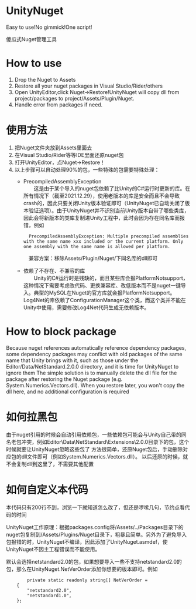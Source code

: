 # UnityNuget
Easy to use!No gimmick!One script!

傻瓜式Nuget管理工具

# How to use
1. Drop the Nuget to Assets
2. Restore all your nuget packages in Visual Studio/Rider/others
3. Open UnityEditor,click Nuget->Restore!UnityNuget will copy dll from project/packages to project/Assets/Plugin/Nuget.
4. Handle error from packages if need.

# 使用方法
1. 把Nuget文件夹放到Assets里面去
2. 在Visual Studio/Rider等等IDE里面还原nuget包
3. 打开UnityEditor，点Nuget->Restore！
4. 以上步骤可以自动处理90%的包，一些特殊的包需要特殊处理：
    - PrecompiledAssemblyException  
    &emsp;&emsp;这是由于某个导入的nuget包依赖了比Unity的C#运行时更新的库。在所有情况下（截至2021.12.29），使用老版本的库是安全而且不会导致crash的，因此只要关闭Unity版本验证即可（UnityNuget已自动关闭了版本验证选项）。由于UnityNuget并不识别当前Unity版本自带了哪些类库，因此会将新版本的类库复制进Unity工程中，此时会因为存在同名库而报错，例如
    
            PrecompiledAssemblyException: Multiple precompiled assemblies with the same name xxx included or the current platform. Only one assembly with the same name is allowed per platform.
        &ensp;&ensp;兼容方案：移除Assets/Plugin/Nuget/下同名库的dll即可
    - 依赖了不存在、不兼容的库  
    &emsp;&emsp;Unity的C#运行时是残缺的，而且某些库会报PlatformNotsupport，这种情况下需要考虑改代码、更换兼容库、改低版本而不是nuget一键导入。典型的MySQL在Nuget的官方库就会报PlatformNotsupport。Log4Net的库依赖了ConfigurationManager这个类，而这个类并不能在Unity中使用，需要修改Log4Net代码生成无依赖版本。

# How to block package
Because nuget references automatically reference dependency packages, some dependency packages may conflict with old packages of the same name that Unity brings with it, such as those under the Editor/Data/NetStandard.2.0.0 directory, and it is time for UnityNuget to ignore them
The simple solution is to manually delete the dll file for the package after restoring the Nuget package (e.g. System.Numerics.Vectors.dll).
When you restore later, you won't copy the dll here, and no additional configuration is required
# 如何拉黑包
由于nuget引用的时候会自动引用依赖包，一些依赖包可能会与Unity自己带的同名老包冲突，例如Editor\Data\NetStandard\Extensions\2.0.0目录下的包，这个时候就要让UnityNuget忽略这些包了
方法很简单，还原Nuget包后，手动删除对应包的dll文件即可（例如System.Numerics.Vectors.dll）。
以后还原的时候，就不会复制dll到这里了，不需要其他配置

# 如何自定义本代码

本代码只有200行不到，浏览一下就知道怎么改了，但还是啰嗦几句，节约点看代码的时间

UnityNuget工作原理：根据packages.config将/Assets/../Packages目录下的nuget包复制到/Assets/Plugins/Nuget目录下，粗暴且简单。另外为了避免导入包报错的时，UnityNuget不编译，因此添加了UnityNuget.asmdef，使UnityNuget不因主工程错误而不能使用。

默认会选择netstandard2.0的包，如果想要导入一些不支持netstandard2.0的包，那么在UnityNuget.NetVerOrder添加你想要的版本即可。例如
    
            private static readonly string[] NetVerOrder =
        {
            "netstandard2.0",
            "netstandard1.0",
        };

